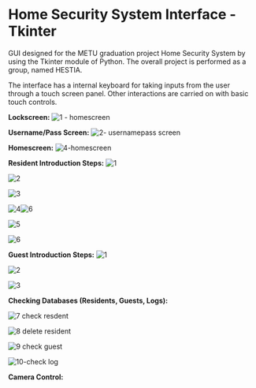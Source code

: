 # Home Security System Interface - Tkinter
 GUI designed for the METU graduation project Home Security System by using the Tkinter module of Python. The overall project is performed as a group, named HESTIA.



The interface has a internal keyboard for taking inputs from the user through a touch screen panel. Other interactions are carried on with basic touch controls.

**Lockscreen:**
  ![1 - homescreen](https://user-images.githubusercontent.com/32621628/198093128-9e1e92f1-af77-43ef-b496-f3358a914393.jpg)  

**Username/Pass Screen:**
  ![2- usernamepass screen](https://user-images.githubusercontent.com/32621628/198093732-7d091b2d-d8b0-488e-a6ad-68bb4c3fb4b6.jpg)  


**Homescreen:**  ![4-homescreen](https://user-images.githubusercontent.com/32621628/198093830-072e4c38-eacc-4384-a76d-bf73e548ffbf.jpg)  


**Resident Introduction Steps:**
![1](https://user-images.githubusercontent.com/32621628/198094099-d34dcd01-77c1-4967-9f39-b3dde6258df7.jpg)

![2](https://user-images.githubusercontent.com/32621628/198094104-e62775f4-e5a0-4fde-9f42-b10d75d33326.jpg)

![3](https://user-images.githubusercontent.com/32621628/198094106-62c575dc-922d-4d0d-b87c-3ac37c4bc500.jpg)

![4](https://user-images.githubusercontent.com/32621628/198094109-649b2da3-bbad-4175-8807-b77cdd77602e.jpg)![6](https://user-images.githubusercontent.com/32621628/198094135-875df5a3-47aa-49a3-8ef7-64893c771c9a.jpg)

![5](https://user-images.githubusercontent.com/32621628/198094113-ca215616-a710-434e-a2d2-49ce828c123a.jpg)

![6](https://user-images.githubusercontent.com/32621628/198094227-744ddaf1-8590-4a31-aa80-09c449095c8e.jpg)


**Guest Introduction Steps:**
![1](https://user-images.githubusercontent.com/32621628/198094253-90813cc0-04f5-4848-8a18-66258761a5d7.jpg)

![2](https://user-images.githubusercontent.com/32621628/198094261-45f423eb-3745-43b7-9e1f-700d62881d44.jpg)

![3](https://user-images.githubusercontent.com/32621628/198094277-c2dad91d-fc18-4d65-9876-ce4eef2d2aad.jpg)


**Checking Databases (Residents, Guests, Logs):**

![7 check resdent](https://user-images.githubusercontent.com/32621628/198094411-e50aa913-9d4f-4418-8d25-5e32a3257fc7.jpg)

![8 delete resident](https://user-images.githubusercontent.com/32621628/198094431-7e05b54a-fee8-48b0-b1a5-2da791583235.jpg)


![9 check guest](https://user-images.githubusercontent.com/32621628/198094450-797062a8-f131-4ef6-9359-1772c4c3b949.jpg)

![10-check log](https://user-images.githubusercontent.com/32621628/198094472-0d941993-2570-4e58-ac60-16cf9be2ac76.jpg)

**Camera Control:**
